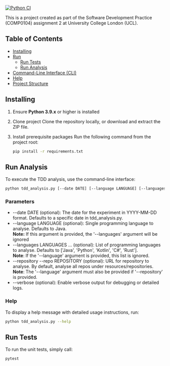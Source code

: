 [![Python CI](https://github.com/Andrei-Constantin-Programmer/TDD_In_Practice/actions/workflows/python-app.yml/badge.svg)](https://github.com/Andrei-Constantin-Programmer/TDD_In_Practice/actions/workflows/python-app.yml)

This is a project created as part of the Software Development Practice (COMP0104) assignment 2 at University College London (UCL).

## Table of Contents
- [Installing](#installing)
- [Run](#run)
  - [Run Tests](#run-tests)
  - [Run Analysis](#run-analysis)
- [Command-Line Interface (CLI)](#command-line-interface-cli)
- [Help](#help)
- [Project Structure](#project-structure)

## Installing

1. Ensure **Python 3.9.x** or higher is installed

2. Clone project
Clone the repository locally, or download and extract the ZIP file.

3. Install prerequisite packages
Run the following command from the project root:
    ```bash
    pip install -r requirements.txt
    ```

## Run Analysis
To execute the TDD analysis, use the command-line interface:
```bash
python tdd_analysis.py [--date DATE] [--language LANGUAGE] [--languages LANGUAGES ...] [--repository REPOSITORY] [--verbose]
```
### Parameters
- --date DATE (optional): The date for the experiment in YYYY-MM-DD format. Defaults to a specific date in tdd_analysis.py.  
- --language LANGUAGE (optional): Single programming language to analyse. Defaults to Java.  
    **Note:** If this argument is provided, the '--languages' argument will be ignored  
- --languages LANGUAGES ... (optional): List of programming languages to analyse. Defaults to ['Java', 'Python', 'Kotlin', 'C#', 'Rust'].  
    **Note**: If the '--language' argument is provided, this list is ignored.  
- --repository --repo REPOSITORY (optional): URL for repository to analyse. By default, analyse all repos under resources/repositories.  
    **Note**: The '--language' argument must also be provided if '--repository' is provided.  
- --verbose (optional): Enable verbose output for debugging or detailed logs.  

### Help
To display a help message with detailed usage instructions, run:

```bash
python tdd_analysis.py --help
```

## Run Tests
To run the unit tests, simply call:
```bash
pytest
```